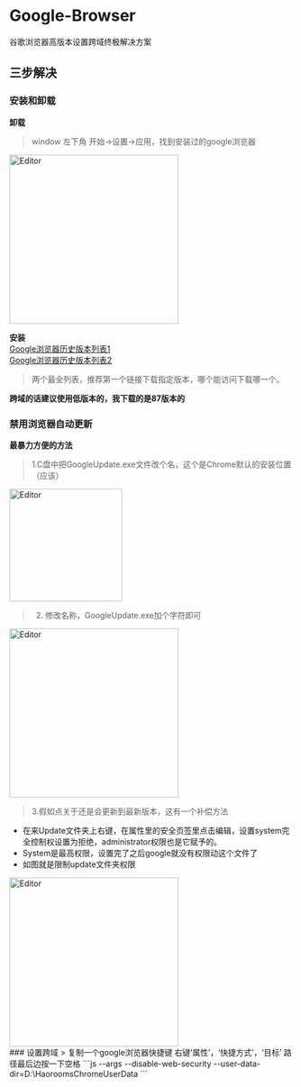 # Google-Browser
谷歌浏览器高版本设置跨域终极解决方案  

## 三步解决

### 安装和卸载
**卸载**

> window 左下角 开始->设置->应用，找到安装过的google浏览器
<div align="left">
  <img src="https://user-images.githubusercontent.com/21699695/146565378-da7c7610-1569-40e4-a91d-f8705f6c5bd6.png" alt="Editor" width="300">
</div>  

**安装**  
[Google浏览器历史版本列表1](https://www.chromedownloads.net/chrome64win/)  
[Google浏览器历史版本列表2](https://filehippo.com/download_google-chrome/history/)  
> 两个最全列表，推荐第一个链接下载指定版本，哪个能访问下载哪一个。  

**跨域的话建议使用低版本的，我下载的是87版本的**

### 禁用浏览器自动更新
**最暴力方便的方法**  
> 1.C盘中把GoogleUpdate.exe文件改个名，这个是Chrome默认的安装位置（应该）  

<div align="left">
  <img src="https://user-images.githubusercontent.com/21699695/146568603-d7c53216-3ad8-4305-aac2-084df4d723b3.png" alt="Editor" width="200">
</div> 

>2. 修改名称，GoogleUpdate.exe加个字符即可  
<div align="left">
  <img src="https://user-images.githubusercontent.com/21699695/146569451-52cf0345-2c83-4318-a639-d148fbf072b8.png" alt="Editor" width="300">
</div>  

>3.假如点关于还是会更新到最新版本，这有一个补偿方法  
* 在来Update文件夹上右键，在属性里的安全页签里点击编辑，设置system完全控制权设置为拒绝，administrator权限也是它赋予的。
* System是最高权限，设置完了之后google就没有权限动这个文件了
* 如图就是限制update文件夹权限
<div align="left">
  <img src="https://user-images.githubusercontent.com/21699695/146571158-1af191a8-93d7-4714-ad02-c63dc436dca5.png" alt="Editor" width="300">
</div>  
### 设置跨域
> 复制一个google浏览器快捷键 右键‘属性’，‘快捷方式’，‘目标’ 路径最后边按一下空格  
```js
--args --disable-web-security --user-data-dir=D:\HaoroomsChromeUserData
```
